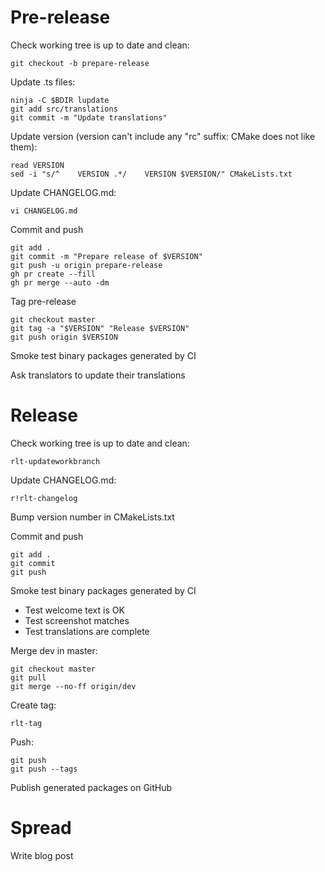 # Pre-release

Check working tree is up to date and clean:

    git checkout -b prepare-release

Update .ts files:

    ninja -C $BDIR lupdate
    git add src/translations
    git commit -m "Update translations"

Update version (version can't include any "rc" suffix: CMake does not like them):

    read VERSION
    sed -i "s/^    VERSION .*/    VERSION $VERSION/" CMakeLists.txt

Update CHANGELOG.md:

    vi CHANGELOG.md

Commit and push

    git add .
    git commit -m "Prepare release of $VERSION"
    git push -u origin prepare-release
    gh pr create --fill
    gh pr merge --auto -dm

Tag pre-release

    git checkout master
    git tag -a "$VERSION" "Release $VERSION"
    git push origin $VERSION

Smoke test binary packages generated by CI

Ask translators to update their translations

# Release

Check working tree is up to date and clean:

    rlt-updateworkbranch

Update CHANGELOG.md:

    r!rlt-changelog

Bump version number in CMakeLists.txt

Commit and push

    git add .
    git commit
    git push

Smoke test binary packages generated by CI

- Test welcome text is OK
- Test screenshot matches
- Test translations are complete

Merge dev in master:

    git checkout master
    git pull
    git merge --no-ff origin/dev

Create tag:

    rlt-tag

Push:

    git push
    git push --tags

Publish generated packages on GitHub

# Spread

Write blog post
